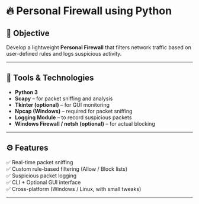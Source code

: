 # 🔥 Personal Firewall using Python

## 🧠 Objective
Develop a lightweight **Personal Firewall** that filters network traffic based on user-defined rules and logs suspicious activity.

---

## 🧰 Tools & Technologies
- **Python 3**
- **Scapy** – for packet sniffing and analysis  
- **Tkinter (optional)** – for GUI monitoring  
- **Npcap (Windows)** – required for packet sniffing  
- **Logging Module** – to record suspicious packets  
- **Windows Firewall / netsh (optional)** – for actual blocking

---

## ⚙️ Features
✅ Real-time packet sniffing  
✅ Custom rule-based filtering (Allow / Block lists)  
✅ Suspicious packet logging  
✅ CLI + Optional GUI interface  
✅ Cross-platform (Windows / Linux, with small tweaks)

---
